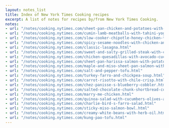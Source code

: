 ```yaml
---
layout: notes_list
title: Index of New York Times Cooking recipes
excerpt: A list of notes for recipes by/from New York Times Cooking.
notes:
- url: "/notes/cooking.nytimes.com/sheet-pan-chicken-and-potatoes-with-feta-lemon-and-dill.html"
- url: "/notes/cooking.nytimes.com/cumin-lamb-meatballs-with-tahini-yogurt-dipping-sauce.html"
- url: "/notes/cooking.nytimes.com/slow-cooker-chipotle-honey-chicken-tacos.html"
- url: "/notes/cooking.nytimes.com/spicy-sesame-noodles-with-chicken-and-peanuts.html"
- url: "/notes/cooking.nytimes.com/classic-lasagna.html"
- url: "/notes/cooking.nytimes.com/sweet-and-salty-grilled-steak-with-cucumber-salad.html"
- url: "/notes/cooking.nytimes.com/chicken-quesadillas-with-avocado-cucumber-salsa.html"
- url: "/notes/cooking.nytimes.com/sheet-pan-harissa-salmon-with-potatoes-and-citrus.html"
- url: "/notes/cooking.nytimes.com/maple-and-miso-sheet-pan-salmon-with-green-beans.html"
- url: "/notes/cooking.nytimes.com/salt-and-pepper-tofu.html"
- url: "/notes/cooking.nytimes.com/turkey-farro-and-chickpea-soup.html"
- url: "/notes/cooking.nytimes.com/carrot-risotto-with-chile-crisp.html"
- url: "/notes/cooking.nytimes.com/chez-panisse-s-blueberry-cobbler.html"
- url: "/notes/cooking.nytimes.com/salted-chocolate-chunk-shortbread-cookies.html"
- url: "/notes/cooking.nytimes.com/marry-me-chicken.html"
- url: "/notes/cooking.nytimes.com/quinoa-salad-with-cucumbers-olives-and-bell-pepper.html"
- url: "/notes/cooking.nytimes.com/charlie-bird-s-farro-salad.html"
- url: "/notes/cooking.nytimes.com/sticky-miso-salmon-bowl.html"
- url: "/notes/cooking.nytimes.com/creamy-white-beans-with-herb-oil.html"
- url: "/notes/cooking.nytimes.com/kung-pao-tofu.html"
---
```


